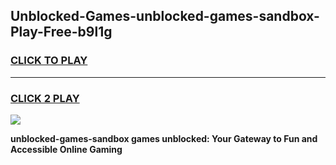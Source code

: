 
## Unblocked-Games-unblocked-games-sandbox-Play-Free-b9l1g
<h3>
<a href="https://premium76.site?title=unblocked-games-sandbox&ref=21A">CLICK TO PLAY</a></h3>
<hr>

<h3>
<a href="https://premium76.site?title=unblocked-games-sandbox&ref=21A">CLICK 2 PLAY</a>
  
</h3>

<a href="https://premium76.site?title=unblocked-games-sandbox&ref=21A"><img src="https://clearcache.store/games.png"></a>


**unblocked-games-sandbox games unblocked: Your Gateway to Fun and Accessible Online Gaming**
